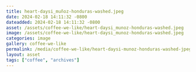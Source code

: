 ```yaml
---
title: heart-daysi_muñoz-honduras-washed.jpeg
date: 2024-02-18 14:11:32 -0800
dateadded: 2024-02-18 14:11:32 -0800
asset: /assets/coffee-we-like/heart-daysi_munoz-honduras-washed.jpeg
image: /assets/coffee-we-like/heart-daysi_munoz-honduras-washed.jpeg
categories: image
gallery: coffee-we-like
permalink: /media/coffee-we-like/heart-daysi-munoz-honduras-washed-jpeg
layout: asset
tags: ["coffee", "archives"]
--- 
```

